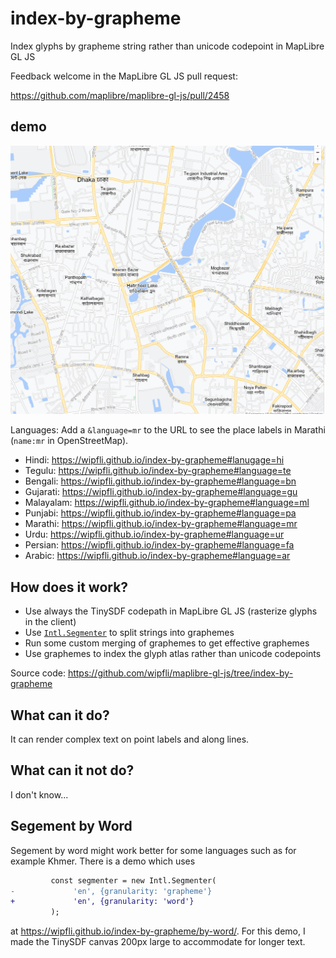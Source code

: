 # index-by-grapheme
Index glyphs by grapheme string rather than unicode codepoint in MapLibre GL JS

Feedback welcome in the MapLibre GL JS pull request:

https://github.com/maplibre/maplibre-gl-js/pull/2458

## demo

<a href="https://wipfli.github.io/index-by-grapheme">
    <img src="screenshot.png" width=650>
</a>

Languages: Add a `&language=mr` to the URL to see the place labels in Marathi (`name:mr` in OpenStreetMap). 

* Hindi: https://wipfli.github.io/index-by-grapheme#lanugage=hi
* Tegulu: https://wipfli.github.io/index-by-grapheme#language=te
* Bengali: https://wipfli.github.io/index-by-grapheme#language=bn
* Gujarati: https://wipfli.github.io/index-by-grapheme#language=gu
* Malayalam: https://wipfli.github.io/index-by-grapheme#language=ml
* Punjabi: https://wipfli.github.io/index-by-grapheme#language=pa
* Marathi: https://wipfli.github.io/index-by-grapheme#language=mr
* Urdu: https://wipfli.github.io/index-by-grapheme#language=ur
* Persian: https://wipfli.github.io/index-by-grapheme#language=fa
* Arabic: https://wipfli.github.io/index-by-grapheme#language=ar

## How does it work?

* Use always the TinySDF codepath in MapLibre GL JS (rasterize glyphs in the client)
* Use [`Intl.Segmenter`](https://developer.mozilla.org/en-US/docs/Web/JavaScript/Reference/Global_Objects/Intl/Segmenter) to split strings into graphemes
* Run some custom merging of graphemes to get effective graphemes
* Use graphemes to index the glyph atlas rather than unicode codepoints

Source code: https://github.com/wipfli/maplibre-gl-js/tree/index-by-grapheme

## What can it do?

It can render complex text on point labels and along lines.

## What can it not do?

I don't know...

## Segement by Word

Segement by word might work better for some languages such as for example Khmer. There is a demo which uses 

```diff
         const segmenter = new Intl.Segmenter(
-             'en', {granularity: 'grapheme'}
+             'en', {granularity: 'word'}
         );
```

at https://wipfli.github.io/index-by-grapheme/by-word/. For this demo, I made the TinySDF canvas 200px large to accommodate for longer text.

